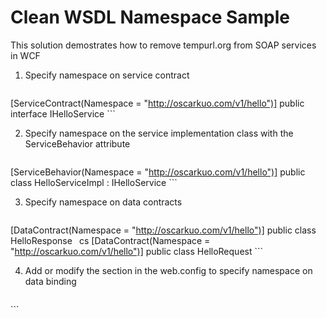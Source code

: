 # Clean WSDL Namespace Sample
This solution demostrates how to remove tempurl.org from SOAP services in WCF

1. Specify namespace on service contract

	```cs
[ServiceContract(Namespace = "http://oscarkuo.com/v1/hello")]
public interface IHelloService
	```

2. Specify namespace on the service implementation class with the ServiceBehavior attribute

	```cs
[ServiceBehavior(Namespace = "http://oscarkuo.com/v1/hello")]
public class HelloServiceImpl : IHelloService
	```

3. Specify namespace on data contracts

	```cs
[DataContract(Namespace = "http://oscarkuo.com/v1/hello")]
public class HelloResponse
	```
	```cs
[DataContract(Namespace = "http://oscarkuo.com/v1/hello")]
public class HelloRequest
	```

4. Add or modify the <services> section in the web.config to specify namespace on data binding

	```xml
<services>
  <service name="CleanWsdlNS.Services.HelloServiceImpl">
    <endpoint address="HelloService.svc" bindingNamespace="http://oscarkuo.com/v1/hello" 
              binding="basicHttpBinding" contract="CleanWsdlNS.Services.IHelloService" />
  </service>
</services>
	```
